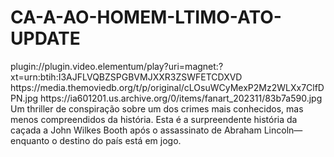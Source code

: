 # CA-A-AO-HOMEM-LTIMO-ATO-UPDATE


<item>
<title>[COLOR silver][B] ÚLTIMO ATO 1º TEMPORADA [/COLOR][/B][COLOR yellow]  FULL HD  [B][/COLOR][/B]</title>
<link>plugin://plugin.video.elementum/play?uri=magnet:?xt=urn:btih:I3AJFLVQBZSPGBVMJXXR3ZSWFETCDXVD</link>
<thumbnail>https://media.themoviedb.org/t/p/original/cLOsuWCyMexP2Mz2WLXx7ClfDPN.jpg</thumbnail>
<fanart>https://ia601201.us.archive.org/0/items/fanart_202311/83b7a590.jpg</fanart>
<info> Um thriller de conspiração sobre um dos crimes mais conhecidos, mas menos compreendidos da história. Esta é a surpreendente história da caçada a John Wilkes Booth após o assassinato de Abraham Lincoln— enquanto o destino do país está em jogo.</info>
</item>
